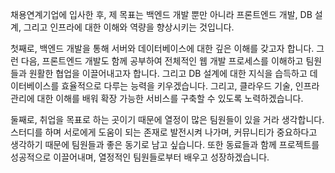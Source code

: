 채용연계기업에 입사한 후, 제 목표는 백엔드 개발 뿐만 아니라 프론트엔드 개발, DB 설계, 그리고 인프라에 대한 이해와 역량을 향상시키는 것입니다.

첫째로, 백엔드 개발을 통해 서버와 데이터베이스에 대한 깊은 이해를 갖고자 합니다. 그런 다음, 프론트엔드 개발도 함께 공부하여 전체적인 웹 개발 프로세스를 이해하고 팀원들과 원활한 협업을 이끌어내고자 합니다. 그리고 DB 설계에 대한 지식을 습득하고 데이터베이스를 효율적으로 다루는 능력을 키우겠습니다. 
그리고, 클라우드 기술, 인프라 관리에 대한 이해를 배워 확장 가능한 서비스를 구축할 수 있도록 노력하겠습니다.

둘째로, 취업을 목표로 하는 곳이기 때문에 열정이 많은 팀원들이 있을 거라 생각합니다. 스터디를 하며 서로에게 도움이 되는 존재로 발전시켜 나가며, 커뮤니티가 중요하다고 생각하기 때문에 팀원들과 좋은 동기로 남고 싶습니다. 또한 동료들과 함께 프로젝트를 성공적으로 이끌어내며, 열정적인 팀원들로부터 배우고 성장하겠습니다.